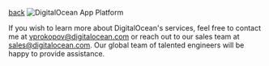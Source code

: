[back](../README.md)
![DigitalOcean App Platform](https://lucid.app/publicSegments/view/d279ef0e-e8ac-4963-bd8a-d78ebd2d21c8/image.png)

If you wish to learn more about DigitalOcean's services, feel free to contact me at [vprokopov@digitalocean.com](mailto:vprokopov@digitalocean.com) or reach out to our sales team at [sales@digitalocean.com](mailto:sales@digitalocean.com). Our global team of talented engineers will be happy to provide assistance.
